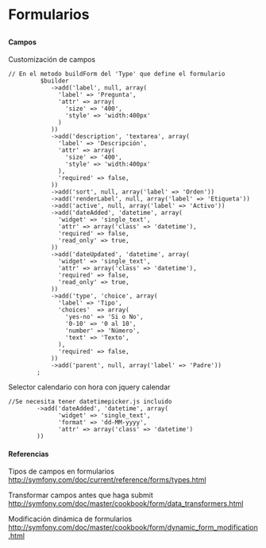 # Formularios

## 
#### Campos
Customización de campos
```
// En el metodo buildForm del 'Type' que define el formulario
         $builder
            ->add('label', null, array(
              'label' => 'Pregunta',
              'attr' => array(
                'size' => '400',
                'style' => 'width:400px'
              )
            ))
            ->add('description', 'textarea', array(
              'label' => 'Descripción',
              'attr' => array(
                'size' => '400',
                'style' => 'width:400px'
              ),
              'required' => false,
            ))
            ->add('sort', null, array('label' => 'Orden'))
            ->add('renderLabel', null, array('label' => 'Etiqueta'))
            ->add('active', null, array('label' => 'Activo'))
            ->add('dateAdded', 'datetime', array(
              'widget' => 'single_text',
              'attr' => array('class' => 'datetime'),
              'required' => false,
              'read_only' => true,
            ))
            ->add('dateUpdated', 'datetime', array(
              'widget' => 'single_text',
              'attr' => array('class' => 'datetime'),
              'required' => false,
              'read_only' => true,
            ))
            ->add('type', 'choice', array(
              'label' => 'Tipo',
              'choices'  => array(
                'yes-no' => 'Si o No',
                '0-10' => '0 al 10',
                'number' => 'Número',
                'text' => 'Texto',
              ),
              'required' => false,
            ))
            ->add('parent', null, array('label' => 'Padre'))
        ;
```
Selector calendario con hora con jquery calendar
```
//Se necesita tener datetimepicker.js incluido
        ->add('dateAdded', 'datetime', array(
              'widget' => 'single_text',
              'format' => 'dd-MM-yyyy',
              'attr' => array('class' => 'datetime')
        ))
```

#### Referencias
Tipos de campos en formularios
http://symfony.com/doc/current/reference/forms/types.html

Transformar campos antes que haga submit
http://symfony.com/doc/master/cookbook/form/data_transformers.html

Modificación dinámica de formularios
http://symfony.com/doc/master/cookbook/form/dynamic_form_modification.html

